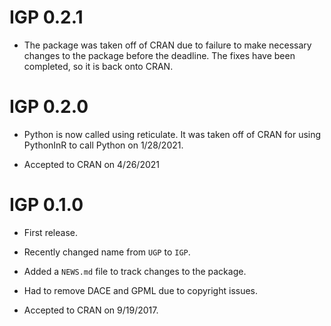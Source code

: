 # IGP 0.2.1

* The package was taken off of CRAN due to failure to make necessary changes
to the package before the deadline. The fixes have been completed, so it is
back onto CRAN.

# IGP 0.2.0

* Python is now called using reticulate. It was taken off of CRAN for using
PythonInR to call Python on 1/28/2021.

* Accepted to CRAN on 4/26/2021

# IGP 0.1.0

* First release.

* Recently changed name from `UGP` to `IGP`.

* Added a `NEWS.md` file to track changes to the package.

* Had to remove DACE and GPML due to copyright issues.

* Accepted to CRAN on 9/19/2017.

